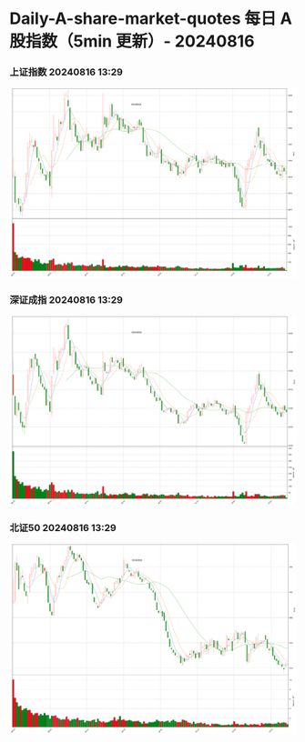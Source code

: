 
# Daily-A-share-market-quotes 每日 A 股指数（5min 更新）- 20240816

### 上证指数 20240816 13:29
![](./fig/2024/8/20240816-sh000001.png)

### 深证成指 20240816 13:29
![](./fig/2024/8/20240816-sz399001.png)

### 北证50 20240816 13:29
![](./fig/2024/8/20240816-bj899050.png)
